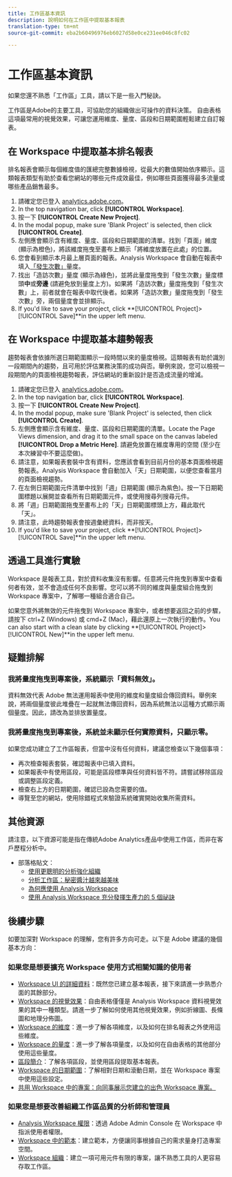 ```yaml
---
title: 工作區基本資訊
description: 說明如何在工作區中提取基本報表
translation-type: tm+mt
source-git-commit: eba2b60496976eb6027d58e0ce231ee046c8fc02

---
```



# 工作區基本資訊

如果您還不熟悉「工作區」工具，請以下是一些入門秘訣。

工作區是Adobe的主要工具，可協助您的組織做出可操作的資料決策。 自由表格這項最常用的視覺效果，可讓您運用維度、量度、區段和日期範圍輕鬆建立自訂報表。

## 在 Workspace 中提取基本排名報表

排名報表會顯示每個維度值的匯總完整數據檢視，從最大的數值開始依序顯示。這類報表類型有助於查看您網站的哪些元件成效最佳，例如哪些頁面獲得最多流量或哪些產品銷售最多。

1. 請確定您已登入 [analytics.adobe.com](https://analytics.adobe.com)。
1. In the top navigation bar, click **[!UICONTROL Workspace]**.
1. 按一下 **[!UICONTROL Create New Project]**.
1. In the modal popup, make sure &#39;Blank Project&#39; is selected, then click **[!UICONTROL Create]**.
1. 左側應會顯示含有維度、量度、區段和日期範圍的清單。找到「頁面」維度 (顯示為橙色)，將該維度拖曳至畫布上顯示「將維度放置在此處」的位置。
1. 您會看到顯示本月最上層頁面的報表。Analysis Workspace 會自動在報表中填入[「發生次數」](https://docs.adobe.com/content/help/en/analytics/components/variables/metrics/metrics-occurrences.html)量度。
1. 找出「造訪次數」量度 (顯示為綠色)，並將此量度拖曳到「發生次數」量度標頭&#x200B;**中**&#x200B;或&#x200B;**旁邊** (請避免放到量度上方)。如果將「造訪次數」量度拖曳到「發生次數」上，前者就會在報表中取代後者。如果將「造訪次數」量度拖曳到「發生次數」旁，兩個量度會並排顯示。
1. If you&#39;d like to save your project, click **[!UICONTROL Project]>[!UICONTROL Save]**in the upper left menu.

## 在 Workspace 中提取基本趨勢報表

趨勢報表會依據所選日期範圍顯示一段時間以來的量度檢視。這類報表有助於識別一段期間內的趨勢，且可用於評估業務決策的成功與否。舉例來說，您可以檢視一段期間內的頁面檢視趨勢報表，評估網站的重新設計是否造成流量的增減。

1. 請確定您已登入 [analytics.adobe.com](https://analytics.adobe.com)。
1. In the top navigation bar, click **[!UICONTROL Workspace]**.
1. 按一下 **[!UICONTROL Create New Project]**.
1. In the modal popup, make sure &#39;Blank Project&#39; is selected, then click **[!UICONTROL Create]**.
1. 左側應會顯示含有維度、量度、區段和日期範圍的清單。Locate the Page Views dimension, and drag it to the small space on the canvas labeled **[!UICONTROL Drop a Metric Here]**. 請避免放置在維度專用的空間 (至少在本次練習中不要這麼做)。
1. 請注意，如果報表套裝中含有資料，您應該會看到目前月份的基本頁面檢視趨勢報表。Analysis Workspace 會自動加入「天」日期範圍，以便您查看當月的頁面檢視趨勢。
1. 在左側日期範圍元件清單中找到「週」日期範圍 (顯示為紫色)。按一下日期範圍標題以展開並查看所有日期範圍元件，或使用搜尋列搜尋元件。
1. 將「週」日期範圍拖曳至畫布上的「天」日期範圍標頭上方，藉此取代「天」。
1. 請注意，此時趨勢報表會按週彙總資料，而非按天。
1. If you&#39;d like to save your project, click **[!UICONTROL Project]>[!UICONTROL Save]**in the upper left menu.

## 透過工具進行實驗

 Workspace 是報表工具，對於資料收集沒有影響。任意將元件拖曳到專案中查看何者有效，並不會造成任何不良影響。您可以將不同的維度與量度組合拖曳到 Workspace 專案中，了解哪一種組合適合自己。

如果您意外將無效的元件拖曳到 Workspace 專案中，或者想要返回之前的步驟，請按下 ctrl+Z (Windows) 或 cmd+Z (Mac)，藉此還原上一次執行的動作。You can also start with a clean slate by clicking **[!UICONTROL Project]>[!UICONTROL New]**in the upper left menu.

## 疑難排解

### 我將量度拖曳到專案後，系統顯示「資料無效」。

資料無效代表 Adobe 無法運用報表中使用的維度和量度組合傳回資料。舉例來說，將兩個量度彼此堆疊在一起就無法傳回資料，因為系統無法以這種方式顯示兩個量度。因此，請改為並排放置量度。

### 我將量度拖曳到專案後，系統並未顯示任何實際資料，只顯示零。

如果您成功建立了工作區報表，但當中沒有任何資料，建議您檢查以下幾個事項：

* 再次檢查報表套裝，確認報表中已填入資料。
* 如果報表中有使用區段，可能是區段標準與任何資料皆不符。請嘗試移除區段或調整區段定義。
* 檢查右上方的日期範圍，確認已設為您需要的值。
* 導覽至您的網站，使用除錯程式來驗證系統確實開始收集所需資料。

## 其他資源

請注意，以下資源可能是指在傳統Adobe Analytics產品中使用工作區，而非在客戶歷程分析中。

* 部落格貼文：
   * [使用更聰明的分析強化組織](https://theblog.adobe.com/adobe-analytics-fall-2016-release-empowering-organizations-smarter-analysis/)
   * [分析工作區：秘密醬汁越來越美味](https://theblog.adobe.com/analysis-workspace-secret-sauce-getting-tastier/)
   * [為何應使用 Analysis Workspace](https://theblog.adobe.com/why-you-should-be-using-analysis-workspace-in-adobe-analytics/)
   * [使用 Analysis Workspace 充分發揮生產力的 5 個祕訣](https://theblog.adobe.com/5-tips-maximize-productivity-analysis-workspace/)

## 後續步驟

如要加深對 Workspace 的理解，您有許多方向可走。以下是 Adobe 建議的幾個基本方向：

### 如果您是想要擴充 Workspace 使用方式相關知識的使用者

* [Workspace UI 的詳細資料](https://docs.adobe.com/content/help/en/analytics/analyze/analysis-workspace/build-workspace-project/t-freeform-project.html)：既然您已建立基本報表，接下來請進一步熟悉介面的其餘部分。
* [Workspace 的視覺效果](https://docs.adobe.com/content/help/en/analytics/analyze/analysis-workspace/visualizations/freeform-analysis-visualizations.html)：自由表格僅僅是 Analysis Workspace 資料視覺效果的其中一種類型。請進一步了解如何使用其他視覺效果，例如折線圖、長條圖和地理分佈圖。
* [Workspace 的維度](https://docs.adobe.com/content/help/en/analytics/analyze/analysis-workspace/components/dimensions/t-breakdown-fa.html)：進一步了解各項維度，以及如何在排名報表之外使用這些維度。
* [Workspace 的量度](https://docs.adobe.com/content/help/en/analytics/analyze/analysis-workspace/components/apply-create-metrics.html)：進一步了解各項量度，以及如何在自由表格的其他部分使用這些量度。
* [區段簡介](https://docs.adobe.com/content/help/en/analytics/analyze/analysis-workspace/components/t-freeform-project-segment.html)：了解各項區段，並使用區段提取基本報表。
* [Workspace 的日期範圍](https://docs.adobe.com/content/help/en/analytics/analyze/analysis-workspace/components/calendar-date-ranges/calendar.html)：了解相對日期和滾動日期，並在 Workspace 專案中使用這些設定。
* [共用 Workspace 中的專案：向同事展示您建立的出色 Workspace 專案。](https://docs.adobe.com/content/help/en/analytics/analyze/analysis-workspace/curate-share/curate.html)

### 如果您是想要改善組織工作區品質的分析師和管理員

* [Analysis Workspace 權限](https://docs.adobe.com/content/help/en/core-services/interface/manage-users-and-products/admin-getting-started.html)：透過 Adobe Admin Console 在 Workspace 中指派使用者權限。
* [Workspace 中的範本](https://docs.adobe.com/content/help/en/analytics/analyze/analysis-workspace/build-workspace-project/starter-projects.html)：建立範本，方便讓同事根據自己的需求量身打造專案空間。
* [Workspace 組織](https://docs.adobe.com/content/help/en/analytics/analyze/analysis-workspace/curate-share/curate.html)：建立一項可用元件有限的專案，讓不熟悉工具的人更容易存取工作區。
